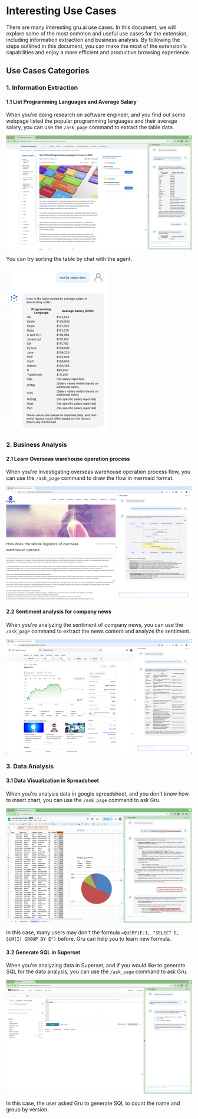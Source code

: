 # Interesting Use Cases
There are many interesting gru.ai use cases. In this document, we will explore some of the most common and useful use cases for the extension, including information extraction and business analysis. By following the steps outlined in this document, you can make the most of the extension's capabilities and enjoy a more efficient and productive browsing experience.

## Use Cases Categories

### 1. Information Extraction

#### 1.1 List Programming Languages and Average Salary
When you're doing research on software engineer, and you find out some webpage listed the popular programming languages and their average salary, you can use the `/ask_page` command to extract the table data.

<img src="../images/usecases/extract_information_from_webpage.png"/>

You can try sorting the table by chat with the agent.

<img src="../images/usecases/sort_programming_language_by_average_salary.png" width="278" height="445"/>

### 2. Business Analysis

#### 2.1 Learn Overseas warehouse operation process
When you're investigating overseas warehouse operation process flow, you can use the `/ask_page` command to draw the flow in mermaid format.

<img src="../images/usecases/mermaid_sequence_diagram_en.png"/>

#### 2.2 Sentiment analysis for company news
When you're analyzing the sentiment of company news, you can use the `/ask_page` command to extract the news content and analyze the sentiment.

<img src="../images/usecases/news_sentiment_analysis.png"/>

### 3. Data Analysis

#### 3.1 Data Visualization in Spreadsheet
When you're analysis data in google spreadsheet, and you don't know how to insert chart, you can use the `/ask_page` command to ask Gru.

<img src="../images/usecases/insert_pie_chart_in_google_spreadsheet.png"/>

In this case, many users may don't the formula `=QUERY(E:I, "SELECT E, SUM(I) GROUP BY E")` before. Gru can help you to learn new formula.

#### 3.2 Generate SQL in Superset
When you're analyzing data in Superset, and if you would like to generate SQL for the data analysis, you can use the `/ask_page` command to ask Gru.

<img src="../images/usecases/generate_sql_when_use_superset.png"/>

In this case, the user asked Gru to generate SQL to count the name and group by version.
